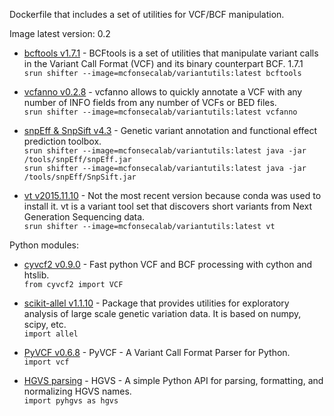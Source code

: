 Dockerfile that includes a set of utilities for VCF/BCF manipulation.

Image latest version: 0.2 
- [bcftools v1.7.1](https://samtools.github.io/bcftools/) - BCFtools is a set of utilities that manipulate variant calls in the Variant Call Format (VCF) and its binary counterpart BCF. 1.7.1<br/>```srun shifter --image=mcfonsecalab/variantutils:latest bcftools```

- [vcfanno v0.2.8](https://github.com/brentp/vcfanno) - vcfanno allows to quickly annotate a VCF with any number of INFO fields from any number of VCFs or BED files.<br/>```srun shifter --image=mcfonsecalab/variantutils:latest vcfanno```

- [snpEff & SnpSift v4.3](http://snpeff.sourceforge.net/) - Genetic variant annotation and functional effect prediction toolbox. <br/>```srun shifter --image=mcfonsecalab/variantutils:latest java -jar /tools/snpEff/snpEff.jar```<br/>
```srun shifter --image=mcfonsecalab/variantutils:latest java -jar /tools/snpEff/SnpSift.jar```

- [vt v2015.11.10](https://genome.sph.umich.edu/wiki/Vt) - Not the most recent version because conda was used to install it. vt is a variant tool set that discovers short variants from Next Generation Sequencing data. <br/> ```srun shifter --image=mcfonsecalab/variantutils:latest vt```

Python modules:
- [cyvcf2 v0.9.0](https://github.com/brentp/cyvcf2) - Fast python VCF and BCF processing with cython and htslib. <br/>```from cyvcf2 import VCF``` <br/>

- [scikit-allel v1.1.10](https://scikit-allel.readthedocs.io/en/latest/) - Package that provides utilities for exploratory analysis of large scale genetic variation data. It is based on numpy, scipy, etc. <br/>
```import allel``` <br/>

- [PyVCF v0.6.8](https://pyvcf.readthedocs.io/en/latest/) - PyVCF - A Variant Call Format Parser for Python. <br/> ```import vcf``` <br/>

- [HGVS parsing](https://github.com/counsyl/hgvs) - HGVS - A simple Python API for parsing, formatting, and normalizing HGVS names. <br/> ```import pyhgvs as hgvs``` <br/>
